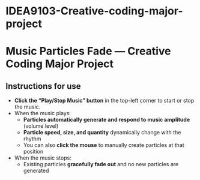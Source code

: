 # IDEA9103-Creative-coding-major-project
# Music Particles Fade — Creative Coding Major Project


## Instructions for use
- **Click the “Play/Stop Music” button** in the top-left corner to start or stop the music.
- When the music plays:
  - **Particles automatically generate and respond to music amplitude** (volume level)
  - **Particle speed, size, and quantity** dynamically change with the rhythm
  - You can also **click the mouse** to manually create particles at that position
- When the music stops:
  - Existing particles **gracefully fade out** and no new particles are generated